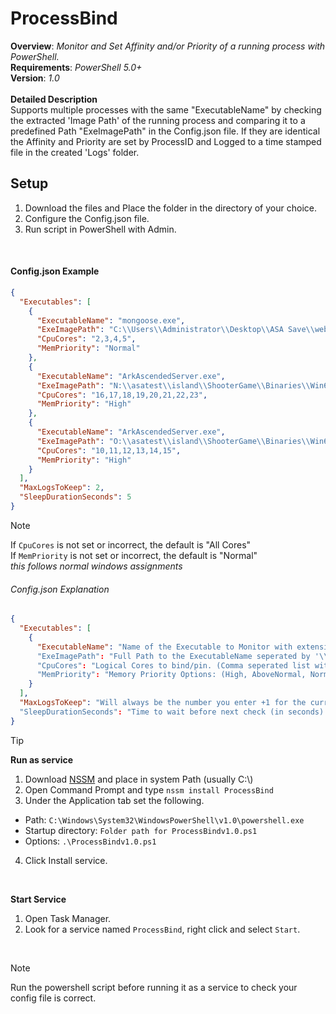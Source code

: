 # ProcessBind
**Overview**: *Monitor and Set Affinity and/or Priority of a running process with PowerShell.* <br>
**Requirements**: *PowerShell 5.0+* <br>
**Version**: *1.0* <br>
<br>
**Detailed Description** <br>
Supports multiple processes with the same "ExecutableName" by checking the extracted 'Image Path' of the running process and comparing it to a predefined Path "ExeImagePath" in the Config.json file. 
If they are identical the Affinity and Priority are set by ProcessID and Logged to a time stamped file in the created 'Logs' folder.
<br>
## Setup
1. Download the files and Place the folder in the directory of your choice.
2. Configure the Config.json file.
3. Run script in PowerShell with Admin.
<br>

#### Config.json Example
```json
{
  "Executables": [
    {
      "ExecutableName": "mongoose.exe",
      "ExeImagePath": "C:\\Users\\Administrator\\Desktop\\ASA Save\\webserve\\",
      "CpuCores": "2,3,4,5",
      "MemPriority": "Normal"
    },
    {
      "ExecutableName": "ArkAscendedServer.exe",
      "ExeImagePath": "N:\\asatest\\island\\ShooterGame\\Binaries\\Win64\\",
      "CpuCores": "16,17,18,19,20,21,22,23",
      "MemPriority": "High"
    },
    {
      "ExecutableName": "ArkAscendedServer.exe",
      "ExeImagePath": "O:\\asatest\\island\\ShooterGame\\Binaries\\Win64\\",
      "CpuCores": "10,11,12,13,14,15",
      "MemPriority": "High"
    }
  ],
  "MaxLogsToKeep": 2,
  "SleepDurationSeconds": 5
}
```

>[!NOTE]
>If `CpuCores` is not set or incorrect, the default is "All Cores" <br>
>If `MemPriority` is not set or incorrect, the default is "Normal" <br>
>*this follows normal windows assignments*

###### Config.json Explanation
```json
{
  "Executables": [
    {
      "ExecutableName": "Name of the Executable to Monitor with extension. (Notepad.exe) " 
      "ExeImagePath": "Full Path to the ExecutableName seperated by '\\' (copy windows path and double the backslashes)"
      "CpuCores": "Logical Cores to bind/pin. (Comma seperated list with no spaces: 0,1,2...)"
      "MemPriority": "Memory Priority Options: (High, AboveNormal, Normal, BelowNormal, Idle)"
    }
  ],
  "MaxLogsToKeep": "Will always be the number you enter +1 for the current active log. IE: setting this to 2 will keep 2 'old logs' and one 'active log'"
  "SleepDurationSeconds": "Time to wait before next check (in seconds)."
}
```
>[!TIP]
>**Run as service**
><br>
>1. Download [NSSM](https://nssm.cc/download) and place in system Path (usually C:\\)
>2. Open Command Prompt and type `nssm install ProcessBind`
>3. Under the Application tab set the following. <br>
>+ Path: `C:\Windows\System32\WindowsPowerShell\v1.0\powershell.exe` <br>
>+ Startup directory: `Folder path for ProcessBindv1.0.ps1` <br>
>+ Options: `.\ProcessBindv1.0.ps1`
>4. Click Install service.
><br>
>
>**Start Service**
>1. Open Task Manager.
>2. Look for a service named `ProcessBind`, right click and select `Start`.
<br>

>[!NOTE]
>Run the powershell script before running it as a service to check your config file is correct.
